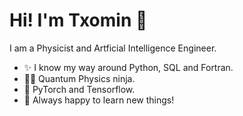# Hi! I'm Txomin 👋

I am a Physicist and Artficial Intelligence Engineer.

- ✨ I know my way around Python, SQL and Fortran.
- 🥷🏻 Quantum Physics ninja.
- 👾 PyTorch and Tensorflow.
- 🚀 Always happy to learn new things!
